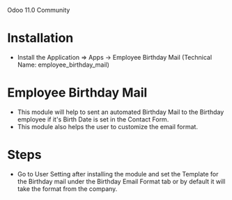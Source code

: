 Odoo 11.0 Community

Installation 
============
* Install the Application => Apps -> Employee Birthday Mail (Technical Name: employee_birthday_mail)



Employee Birthday Mail
==================================
* This module will help to sent an automated Birthday Mail to the Birthday employee if it's Birth Date is set in the Contact Form.
* This module also helps the user to customize the email format.

Steps
=====
* Go to User Setting after installing the module and set the Template for the Birthday mail under the Birthday Email Format tab or by default it will take the format from the company.



